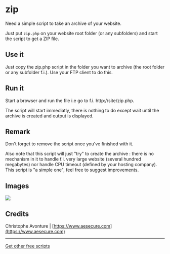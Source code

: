 # zip #

Need a simple script to take an archive of your website.

Just put `zip.php` on your website root folder (or any subfolders) and start the script to get a ZIP file.  

## Use it ##

Just copy the zip.php script in the folder you want to archive (the root folder or any subfolder f.i.).  Use your FTP client to do this.

## Run it ##

Start a browser and run the file i.e go to f.i. http://site/zip.php.

The script will start immediatly, there is nothing to do except wait until the archive is created and output is displayed.

## Remark ##

Don't forget to remove the script once you've finished with it.

Also note that this script will just "try" to create the archive : there is no mechanism in it to handle f.i. very large website (several hundred megabytes) nor handle CPU timeout (defined by your hosting company).  This script is "a simple one", feel free to suggest improvements.

## Images ##

<img src="https://github.com/cavo789/joomla_free/blob/master/zip/result.png" />

## Credits ##

Christophe Avonture | [https://www.aesecure.com](https://www.aesecure.com)

---

[Get other free scripts](https://github.com/cavo789/joomla_free)